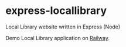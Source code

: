 # express-locallibrary
Local Library website written in Express (Node)

Demo Local Library application on [Railway](https://express-locallibrary-production-ac7a.up.railway.app/catalog).